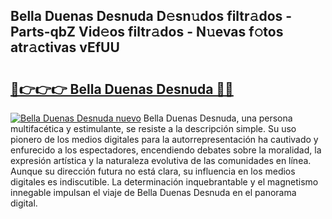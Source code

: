 ## Bella Duenas Desnuda D𝚎sn𝚞dos filtr𝚊dos - Parts-qbZ Vid𝚎os filtr𝚊dos - N𝚞evas f𝚘tos atr𝚊ctivas vEfUU

# <h2><a href="http://mbdjoe.tromn.icu/?c=Bella+Duenas+Desnuda">🔗👉👉👉 Bella Duenas Desnuda 🔗🔗</a></h2>

[![Bella Duenas Desnuda nuevo](https://i.imgur.com/pEAQMta.gif)](http://mbdjoe.tromn.icu/?c=Bella+Duenas+Desnuda)
Bella Duenas Desnuda, una persona multifacética y estimulante, se resiste a la descripción simple. Su uso pionero de los medios digitales para la autorrepresentación ha cautivado y enfurecido a los espectadores, encendiendo debates sobre la moralidad, la expresión artística y la naturaleza evolutiva de las comunidades en línea. Aunque su dirección futura no está clara, su influencia en los medios digitales es indiscutible. La determinación inquebrantable y el magnetismo innegable impulsan el viaje de Bella Duenas Desnuda en el panorama digital.
